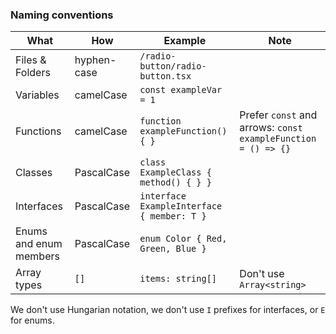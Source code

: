 
### Naming conventions

| What                   | How         | Example                                    | Note                                                          |
| ---------------------- | ----------- | ------------------------------------------ | ------------------------------------------------------------- |
| Files & Folders        | hyphen-case | `/radio-button/radio-button.tsx`           |                                                               |
| Variables              | camelCase   | `const exampleVar = 1`                     |
| Functions              | camelCase   | `function exampleFunction() { }`           | Prefer `const` and arrows: `const exampleFunction = () => {}` |
| Classes                | PascalCase  | `class ExampleClass { method() { } }`      |
| Interfaces             | PascalCase  | `interface ExampleInterface { member: T }` |
| Enums and enum members | PascalCase  | `enum Color { Red, Green, Blue }`          |
| Array types            | `[]`        | `items: string[]`                          | Don't use `Array<string>`                                     |

We don't use Hungarian notation, we don't use `I` prefixes for interfaces, or `E` for enums.
